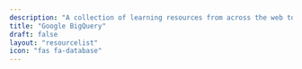 ```yaml
---
description: "A collection of learning resources from across the web to help you skill up while at home"
title: "Google BigQuery"
draft: false
layout: "resourcelist"
icon: "fas fa-database"
---
```

